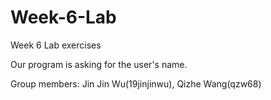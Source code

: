 # Week-6-Lab
Week 6 Lab exercises

Our program is asking for the user's name.

Group members: Jin Jin Wu(19jinjinwu), Qizhe Wang(qzw68)
